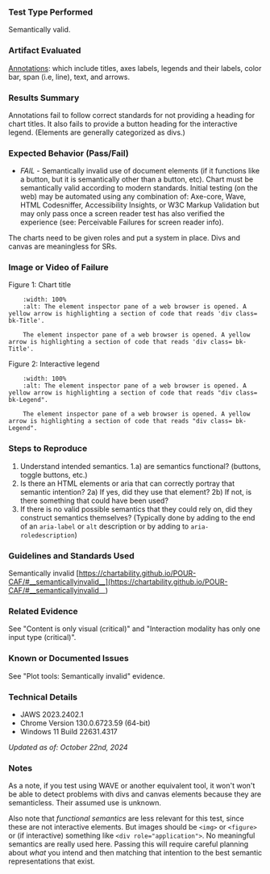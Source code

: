 ### Test Type Performed
Semantically valid.

### Artifact Evaluated
[Annotations](https://docs.bokeh.org/en/latest/docs/user_guide/interaction.html): which include titles, axes labels, legends and their labels, color bar, span (i.e, line), text, and arrows.

### Results Summary
Annotations fail to follow correct standards for not providing a heading for chart titles. It also fails to provide a button heading for the interactive legend. (Elements are generally categorized as divs.)

### Expected Behavior (Pass/Fail)
- *FAIL* - Semantically invalid use of document elements (if it functions like a button, but it is semantically other than a button, etc). Chart must be semantically valid according to modern standards. Initial testing (on the web) may be automated using any combination of: Axe-core, Wave, HTML Codesniffer, Accessibility Insights, or W3C Markup Validation but may only pass once a screen reader test has also verified the experience (see: Perceivable Failures for screen reader info).

The charts need to be given roles and put a system in place. Divs and canvas are meaningless for SRs. 

### Image or Video of Failure 
Figure 1: Chart title
```{figure} ./assets/annotations_semantically-invalid_1.png
    :width: 100%
    :alt: The element inspector pane of a web browser is opened. A yellow arrow is highlighting a section of code that reads 'div class= bk-Title'.

    The element inspector pane of a web browser is opened. A yellow arrow is highlighting a section of code that reads 'div class= bk-Title'.
```

Figure 2: Interactive legend
```{figure} ./assets/annotations_semantically-invalid_2.png
    :width: 100%
    :alt: The element inspector pane of a web browser is opened. A yellow arrow is highlighting a section of code that reads "div class= bk-Legend".

    The element inspector pane of a web browser is opened. A yellow arrow is highlighting a section of code that reads "div class= bk-Legend".
```

### Steps to Reproduce
1) Understand intended semantics.
1.a) are semantics functional? (buttons, toggle buttons, etc.)
2) Is there an HTML elements or aria that can correctly portray that semantic intention?
2a) If yes, did they use that element?
2b) If not, is there something that could have been used?
3) If there is no valid possible semantics that they could rely on, did they construct semantics themselves? (Typically done by adding to the end of an `aria-label` or `alt` description or by adding to `aria-roledescription`)


### Guidelines and Standards Used
Semantically invalid [https://chartability.github.io/POUR-CAF/#__semanticallyinvalid__](https://chartability.github.io/POUR-CAF/#__semanticallyinvalid__)

### Related Evidence
See "Content is only visual (critical)" and "Interaction modality has only one input type (critical)".

### Known or Documented Issues
See "Plot tools: Semantically invalid" evidence.

### Technical Details
- JAWS 2023.2402.1
- Chrome Version 130.0.6723.59 (64-bit)
- Windows 11 Build 22631.4317

*Updated as of: October 22nd, 2024*

### Notes
As a note, if you test using WAVE or another equivalent tool, it won't won't be able to detect problems with divs and canvas elements because they are semanticless. Their assumed use is unknown.

Also note that *functional semantics* are less relevant for this test, since these are not interactive elements. But images should be `<img>` or `<figure>` or (if interactive) something like `<div role="application">`. No meaningful semantics are really used here. Passing this will require careful planning about *what* you intend and then matching that intention to the best semantic representations that exist.

<!-- A seasoned SR (screen reader) user could have the knowledge to navigate and explore webpages and graphs with more nuance, whether through manual mode switching, certain key shortcuts, etc. These tests are done by a sighted user with the SR’s default options and performed as if a new or beginner user is interacting with these elements. We would expect that all users could be able to navigate smoothly, regardless of experience levels. -->
